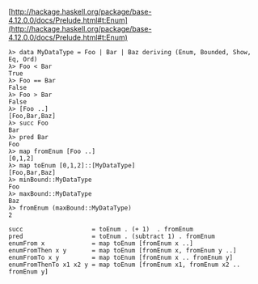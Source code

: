 [http://hackage.haskell.org/package/base-4.12.0.0/docs/Prelude.html#t:Enum](http://hackage.haskell.org/package/base-4.12.0.0/docs/Prelude.html#t:Enum)

```
λ> data MyDataType = Foo | Bar | Baz deriving (Enum, Bounded, Show, Eq, Ord)
λ> Foo < Bar
True
λ> Foo == Bar
False
λ> Foo > Bar
False
λ> [Foo ..]
[Foo,Bar,Baz]
λ> succ Foo
Bar
λ> pred Bar
Foo
λ> map fromEnum [Foo ..]
[0,1,2]
λ> map toEnum [0,1,2]::[MyDataType]
[Foo,Bar,Baz]
λ> minBound::MyDataType
Foo
λ> maxBound::MyDataType
Baz
λ> fromEnum (maxBound::MyDataType)
2
```

```
succ                   = toEnum . (+ 1)  . fromEnum
pred                   = toEnum . (subtract 1) . fromEnum
enumFrom x             = map toEnum [fromEnum x ..]
enumFromThen x y       = map toEnum [fromEnum x, fromEnum y ..]
enumFromTo x y         = map toEnum [fromEnum x .. fromEnum y]
enumFromThenTo x1 x2 y = map toEnum [fromEnum x1, fromEnum x2 .. fromEnum y]
```